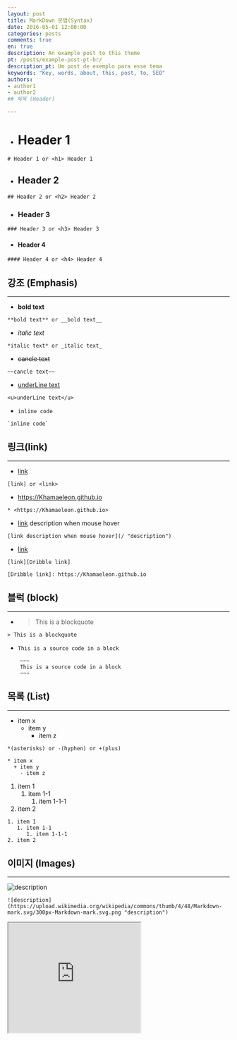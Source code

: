 ```yaml
---
layout: post
title: MarkDown 문법(Syntax)
date: 2016-05-01 12:00:00
categories: posts
comments: true
en: true
description: An example post to this theme
pt: /posts/example-post-pt-br/
description_pt: Um post de exemplo para esse tema
keywords: "Key, words, about, this, post, to, SEO"
authors:
- author1
- author2
## 제목 (Header)

---
```


* # Header 1

~~~
# Header 1 or <h1> Header 1
~~~

* ## Header 2

~~~
## Header 2 or <h2> Header 2
~~~

* ### Header 3

~~~
### Header 3 or <h3> Header 3
~~~

* #### Header 4

~~~
#### Header 4 or <h4> Header 4
~~~

## 강조 (Emphasis)

---

* **bold text**

~~~
**bold text** or __bold text__
~~~

* *italic text* 

~~~
*italic text* or _italic text_
~~~

* ~~cancle text~~

~~~
~~cancle text~~
~~~


* <u>underLine text</u>

~~~
<u>underLine text</u>
~~~


* `inline code`

~~~
`inline code`
~~~

## 링크(link)

---

* [link](/)

~~~
[link] or <link>
~~~

* <https://Khamaeleon.github.io>

~~~
* <https://Khamaeleon.github.io>
~~~

* [link](/ "description") description when mouse hover

~~~
[link description when mouse hover](/ "description")
~~~

* [link][Dribble link]

[Dribble link]: https://Khamaeleon.github.io

~~~
[link][Dribble link]

[Dribble link]: https://Khamaeleon.github.io
~~~

## 블럭 (block)

---

* > This is a blockquote

~~~
> This is a blockquote
~~~

* ~~~
  This is a source code in a block 
  ~~~

~~~ 
    ~~~
    This is a source code in a block 
    ~~~ 
~~~

## 목록 (List)

---

* item x
  * item y
    * item z

~~~
*(asterisks) or -(hyphen) or +(plus)

* item x
  + item y
    - item z
~~~
1. item 1
   1. item 1-1
      1. item 1-1-1 
2. item 2

~~~
1. item 1
   1. item 1-1
      1. item 1-1-1 
2. item 2
~~~

## 이미지 (Images)

---
![description](https://upload.wikimedia.org/wikipedia/commons/thumb/4/48/Markdown-mark.svg/300px-Markdown-mark.svg.png "description")

~~~
![description](https://upload.wikimedia.org/wikipedia/commons/thumb/4/48/Markdown-mark.svg/300px-Markdown-mark.svg.png "description")
~~~
<iframe src="https://naver.com" widht=250 height=250></iframe>